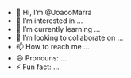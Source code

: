 - 👋 Hi, I’m @JoaooMarra
- 👀 I’m interested in ...
- 🌱 I’m currently learning ...
- 💞️ I’m looking to collaborate on ...
- 📫 How to reach me ...
- 😄 Pronouns: ...
- ⚡ Fun fact: ...

<!---
JoaooMarra/JoaooMarra is a ✨ special ✨ repository because its `README.md` (this file) appears on your GitHub profile.
You can click the Preview link to take a look at your changes.
--->
